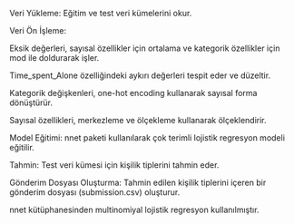 Veri Yükleme: Eğitim ve test veri kümelerini okur.

Veri Ön İşleme:

Eksik değerleri, sayısal özellikler için ortalama ve kategorik özellikler için mod ile doldurarak işler.

Time_spent_Alone özelliğindeki aykırı değerleri tespit eder ve düzeltir.

Kategorik değişkenleri, one-hot encoding kullanarak sayısal forma dönüştürür.

Sayısal özellikleri, merkezleme ve ölçekleme kullanarak ölçeklendirir.

Model Eğitimi: nnet paketi kullanılarak çok terimli lojistik regresyon modeli eğitilir.

Tahmin: Test veri kümesi için kişilik tiplerini tahmin eder.

Gönderim Dosyası Oluşturma: Tahmin edilen kişilik tiplerini içeren bir gönderim dosyası (submission.csv) oluşturur.

nnet kütüphanesinden multinomiyal lojistik regresyon kullanılmıştır.
